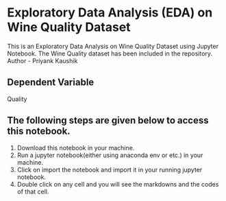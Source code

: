 # Exploratory Data Analysis (EDA) on Wine Quality Dataset
This is an Exploratory Data Analysis on Wine Quality Dataset using Jupyter Notebook. The Wine Quality dataset has been included in the repository. Author - Priyank Kaushik
## Dependent Variable
Quality
## The following steps are given below to access this notebook.
1. Download this notebook in your machine.
2. Run a jupyter notebook(either using anaconda env or etc.) in your machine.
3. Click on import the notebook and import it in your running jupyter notebook.
4. Double click on any cell and you will see the markdowns and the codes of that cell.
